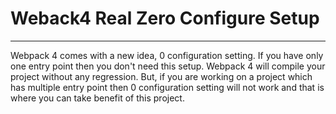 # Weback4 Real Zero Configure Setup
------------------------------------------------
Webpack 4 comes with a new idea, 0 configuration setting. If you have only one entry point then you don't need this setup. Webpack 4 will compile your project without any regression. But, if you are working on a project which has multiple entry point then 0 configuration setting will not work and that is where you can take benefit of this project.




